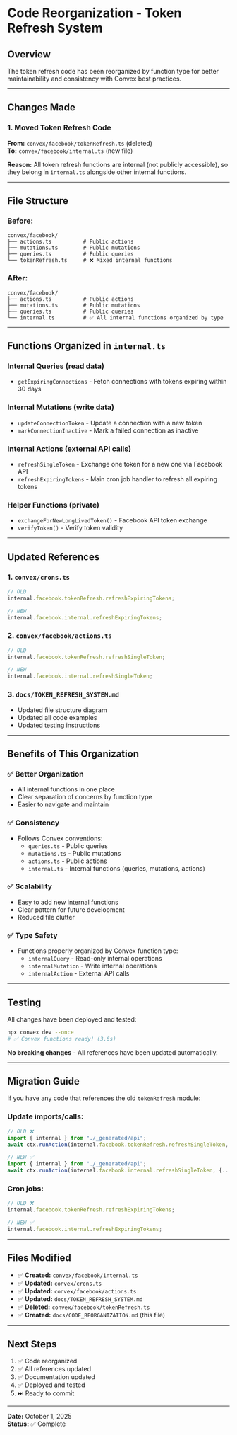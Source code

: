 # Code Reorganization - Token Refresh System

## Overview

The token refresh code has been reorganized by function type for better maintainability and consistency with Convex best practices.

---

## Changes Made

### 1. **Moved Token Refresh Code**

**From:** `convex/facebook/tokenRefresh.ts` (deleted)  
**To:** `convex/facebook/internal.ts` (new file)

**Reason:** All token refresh functions are internal (not publicly accessible), so they belong in `internal.ts` alongside other internal functions.

---

## File Structure

### Before:

```
convex/facebook/
├── actions.ts          # Public actions
├── mutations.ts        # Public mutations
├── queries.ts          # Public queries
└── tokenRefresh.ts     # ❌ Mixed internal functions
```

### After:

```
convex/facebook/
├── actions.ts          # Public actions
├── mutations.ts        # Public mutations
├── queries.ts          # Public queries
└── internal.ts         # ✅ All internal functions organized by type
```

---

## Functions Organized in `internal.ts`

### **Internal Queries** (read data)

- `getExpiringConnections` - Fetch connections with tokens expiring within 30 days

### **Internal Mutations** (write data)

- `updateConnectionToken` - Update a connection with a new token
- `markConnectionInactive` - Mark a failed connection as inactive

### **Internal Actions** (external API calls)

- `refreshSingleToken` - Exchange one token for a new one via Facebook API
- `refreshExpiringTokens` - Main cron job handler to refresh all expiring tokens

### **Helper Functions** (private)

- `exchangeForNewLongLivedToken()` - Facebook API token exchange
- `verifyToken()` - Verify token validity

---

## Updated References

### 1. `convex/crons.ts`

```typescript
// OLD
internal.facebook.tokenRefresh.refreshExpiringTokens;

// NEW
internal.facebook.internal.refreshExpiringTokens;
```

### 2. `convex/facebook/actions.ts`

```typescript
// OLD
internal.facebook.tokenRefresh.refreshSingleToken;

// NEW
internal.facebook.internal.refreshSingleToken;
```

### 3. `docs/TOKEN_REFRESH_SYSTEM.md`

- Updated file structure diagram
- Updated all code examples
- Updated testing instructions

---

## Benefits of This Organization

### ✅ **Better Organization**

- All internal functions in one place
- Clear separation of concerns by function type
- Easier to navigate and maintain

### ✅ **Consistency**

- Follows Convex conventions:
  - `queries.ts` - Public queries
  - `mutations.ts` - Public mutations
  - `actions.ts` - Public actions
  - `internal.ts` - Internal functions (queries, mutations, actions)

### ✅ **Scalability**

- Easy to add new internal functions
- Clear pattern for future development
- Reduced file clutter

### ✅ **Type Safety**

- Functions properly organized by Convex function type:
  - `internalQuery` - Read-only internal operations
  - `internalMutation` - Write internal operations
  - `internalAction` - External API calls

---

## Testing

All changes have been deployed and tested:

```bash
npx convex dev --once
# ✅ Convex functions ready! (3.6s)
```

**No breaking changes** - All references have been updated automatically.

---

## Migration Guide

If you have any code that references the old `tokenRefresh` module:

### Update imports/calls:

```typescript
// OLD ❌
import { internal } from "./_generated/api";
await ctx.runAction(internal.facebook.tokenRefresh.refreshSingleToken, {...});

// NEW ✅
import { internal } from "./_generated/api";
await ctx.runAction(internal.facebook.internal.refreshSingleToken, {...});
```

### Cron jobs:

```typescript
// OLD ❌
internal.facebook.tokenRefresh.refreshExpiringTokens;

// NEW ✅
internal.facebook.internal.refreshExpiringTokens;
```

---

## Files Modified

- ✅ **Created:** `convex/facebook/internal.ts`
- ✅ **Updated:** `convex/crons.ts`
- ✅ **Updated:** `convex/facebook/actions.ts`
- ✅ **Updated:** `docs/TOKEN_REFRESH_SYSTEM.md`
- ✅ **Deleted:** `convex/facebook/tokenRefresh.ts`
- ✅ **Created:** `docs/CODE_REORGANIZATION.md` (this file)

---

## Next Steps

1. ✅ Code reorganized
2. ✅ All references updated
3. ✅ Documentation updated
4. ✅ Deployed and tested
5. ⏭️ Ready to commit

---

**Date:** October 1, 2025  
**Status:** ✅ Complete

